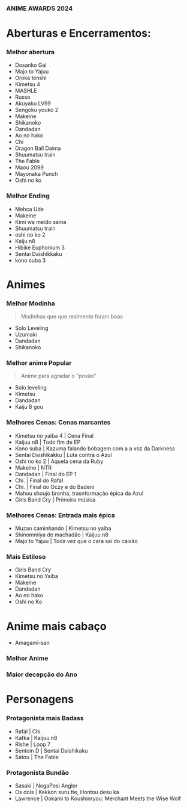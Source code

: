 ### ANIME AWARDS 2024

# Aberturas e Encerramentos:
### Melhor abertura
- Dosanko Gal
- Majo to Yajuu
- Oroka tenshi
- Kimetsu 4
- MASHLE
- Russa
- Akuyaku LV99
- Sengoku youko 2
- Makeine
- Shikanoko
- Dandadan
- Ao no hako
- Chi
- Dragon Ball Daima
- Shuumatsu train
- The Fable
- Maou 2099
- Mayonaka Punch
- Oshi no ko

### Melhor Ending
- Mehca Ude
- Makeine
- Kimi wa meido sama
- Shuumatsu train
- oshi no ko 2
- Kaiju n8
- Hibike Euphonium 3
- Sentai Daishikkaku
- kono suba 3

# Animes
### Melhor Modinha
> Modinhas que que realmente foram boas
- Solo Leveling
- Uzumaki
- Dandadan
- Shikanoko

### Melhor anime Popular
> Anime para agradar o "povão"
- Solo leveling
- Kimetsu
- Dandadan
- Kaiju 8 gou

### Melhores Cenas: Cenas marcantes
- Kimetsu no yaiba 4 | Cena Final
- Kaijuu n8 | Todo fim de EP
- Kono suba | Kazuma falando bobagem com a a voz da Darkness
- Sentai Daishikakku | Luta contra o Azul
- Oshi no ko 2 | Aquela cena da Ruby
- Makeine | NTR
- Dandadan | Final do EP 1
- Chi. | Final do Rafal
- Chi. | Final do Oczy e do Badeni
- Mahou shoujo bronha, trasnformação épica da Azul
- Girls Band Cry | Primeira música

### Melhores Cenas: Entrada mais épica
- Muzan caminhando | Kimetsu no yaiba
- Shinommiya de machadão | Kaijuu n8
- Majo to Yajuu | Toda vez que o cara sai do caixão

### Mais Estiloso
- Girls Band Cry
- Kimetsu no Yaiba
- Makeine
- Dandadan
- Ao no hako
- Oshi no Ko

# Anime mais cabaço
- Amagami-san

### Melhor Anime

### Maior decepção do Ano

# Personagens
### Protagonista mais Badass
- Rafal | Chi.
- Kafka | Kaijuu n8
- Rishe | Loop 7
- Sentoin D | Sentai Daishikaku
- Satou | The Fable

### Protagonista Bundão
- Sasaki | NegaPosi Angler
- Os dois | Kekkon suru tte, Hontou desu ka
- Lawrence | Ookami to Koushinryou: Merchant Meets the Wise Wolf



